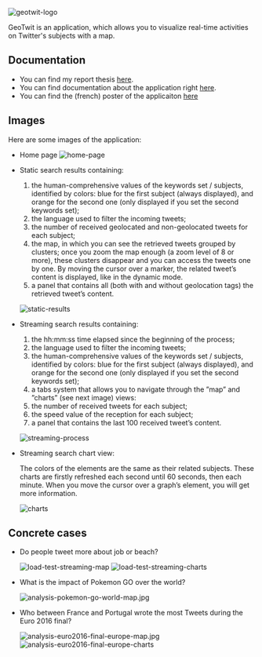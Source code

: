 ![geotwit-logo](https://github.com/edri/GeoTwit/blob/master/doc/reports/latex_thesis/figures/logo.png)

GeoTwit is an application, which allows you to visualize real-time activities on Twitter's subjects with a map.

## Documentation

- You can find my report thesis [here](https://github.com/edri/GeoTwit/blob/master/doc/reports/latex_thesis/thesis.pdf).
- You can find documentation about the application right [here](https://github.com/edri/GeoTwit/blob/master/app/GeoTwit/README.md).
- You can find the (french) poster of the applicaiton [here](https://github.com/edri/GeoTwit/blob/master/doc/affiche/affiche_miguel_santamaria.pdf)

## Images

Here are some images of the application:

- Home page
  ![home-page](https://github.com/edri/GeoTwit/blob/master/doc/reports/latex_thesis/figures/home-page.png)

- Static search results containing:

  1. the human-comprehensive values of the keywords set / subjects, identified by colors: blue for the first subject (always displayed), and orange for the second one (only displayed if you set the second keywords set);
  2. the language used to filter the incoming tweets;
  3. the number of received geolocated and non-geolocated tweets for each subject;
  4. the map, in which you can see the retrieved tweets grouped by clusters; once you zoom the map enough (a zoom level of 8 or more), these clusters disappear and you can access the tweets one by one. By moving the cursor over a marker, the related tweet’s content is displayed, like in the dynamic mode.
  5. a panel that contains all (both with and without geolocation tags) the retrieved tweet’s content.
 
  ![static-results](https://github.com/edri/GeoTwit/blob/master/doc/reports/latex_thesis/figures/static-results.png)

- Streaming search results containing:

  1. the hh:mm:ss time elapsed since the beginning of the process;
  2. the language used to filter the incoming tweets;
  3. the human-comprehensive values of the keywords set / subjects, identified by colors: blue for the first subject (always displayed), and orange for the second one (only displayed if you set the second keywords set);
  4. a tabs system that allows you to navigate through the ”map” and ”charts” (see next image) views:
  5. the number of received tweets for each subject;
  6. the speed value of the reception for each subject;
  7. a panel that contains the last 100 received tweet’s content.

  ![streaming-process](https://github.com/edri/GeoTwit/blob/master/doc/reports/latex_thesis/figures/streaming-process.png)

- Streaming search chart view:

  The colors of the elements are the same as their related subjects. These charts are firstly refreshed each second until 60 seconds, then each minute. When you move the cursor over a graph’s element, you will get more information.

  ![charts](https://github.com/edri/GeoTwit/blob/master/doc/reports/latex_thesis/figures/charts.png)

## Concrete cases

- Do people tweet more about job or beach?

  ![load-test-streaming-map](https://github.com/edri/GeoTwit/blob/master/doc/reports/latex_thesis/figures/load-test-streaming-map.png)
  ![load-test-streaming-charts](https://github.com/edri/GeoTwit/blob/master/doc/reports/latex_thesis/figures/load-test-streaming-charts.png)

- What is the impact of Pokemon GO over the world?

  ![analysis-pokemon-go-world-map.jpg](https://github.com/edri/GeoTwit/blob/master/doc/reports/latex_thesis/figures/analysis-pokemon-go-world-map.jpg)

- Who between France and Portugal wrote the most Tweets during the Euro 2016 final?

  ![analysis-euro2016-final-europe-map.jpg](https://github.com/edri/GeoTwit/blob/master/doc/reports/latex_thesis/figures/analysis-euro2016-final-europe-map.jpg)
  ![analysis-euro2016-final-europe-charts](https://github.com/edri/GeoTwit/blob/master/doc/reports/latex_thesis/figures/analysis-euro2016-final-europe-charts.jpg)
